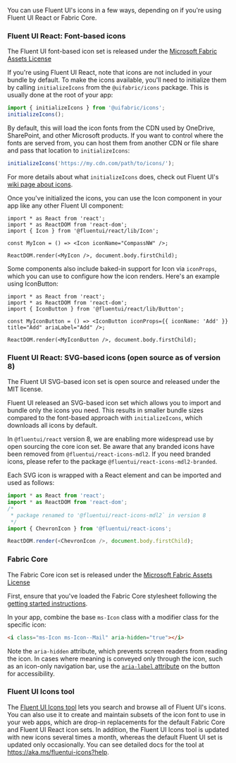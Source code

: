 You can use Fluent UI's icons in a few ways, depending on if you're using Fluent UI React or Fabric Core.

### Fluent UI React: Font-based icons

The Fluent UI font-based icon set is released under the [Microsoft Fabric Assets License](https://aka.ms/fluentui-assets-license)

If you're using Fluent UI React, note that icons are not included in your bundle by default. To make the icons available, you'll need to initialize them by calling `initializeIcons` from the `@uifabric/icons` package. This is usually done at the root of your app:

```ts
import { initializeIcons } from '@uifabric/icons';
initializeIcons();
```

By default, this will load the icon fonts from the CDN used by OneDrive, SharePoint, and other Microsoft products. If you want to control where the fonts are served from, you can host them from another CDN or file share and pass that location to `initializeIcons`:

```ts
initializeIcons('https://my.cdn.com/path/to/icons/');
```

For more details about what `initializeIcons` does, check out Fluent UI's [wiki page about icons](https://github.com/microsoft/fluentui/wiki/Using-icons).

Once you've initialized the icons, you can use the Icon component in your app like any other Fluent UI component:

```tsx
import * as React from 'react';
import * as ReactDOM from 'react-dom';
import { Icon } from '@fluentui/react/lib/Icon';

const MyIcon = () => <Icon iconName="CompassNW" />;

ReactDOM.render(<MyIcon />, document.body.firstChild);
```

Some components also include baked-in support for Icon via `iconProps`, which you can use to configure how the icon renders. Here's an example using IconButton:

```tsx
import * as React from 'react';
import * as ReactDOM from 'react-dom';
import { IconButton } from '@fluentui/react/lib/Button';

const MyIconButton = () => <IconButton iconProps={{ iconName: 'Add' }} title="Add" ariaLabel="Add" />;

ReactDOM.render(<MyIconButton />, document.body.firstChild);
```

### Fluent UI React: SVG-based icons (open source as of version 8)

The Fluent UI SVG-based icon set is open source and released under the MIT license.

Fluent UI released an SVG-based icon set which allows you to import and bundle only the icons you need. This results in smaller bundle sizes compared to the font-based approach with `initializeIcons`, which downloads all icons by default.

In `@fluentui/react` version 8, we are enabling more widespread use by open sourcing the core icon set. Be aware that any branded icons have been removed from `@fluentui/react-icons-mdl2`. If you need branded icons, please refer to the package `@fluentui/react-icons-mdl2-branded`.

Each SVG icon is wrapped with a React element and can be imported and used as follows:

```ts
import * as React from 'react';
import * as ReactDOM from 'react-dom';
/*
 * package renamed to '@fluentui/react-icons-mdl2` in version 8
 */
import { ChevronIcon } from '@fluentui/react-icons';

ReactDOM.render(<ChevronIcon />, document.body.firstChild);
```

### Fabric Core

The Fabric Core icon set is released under the [Microsoft Fabric Assets License](https://aka.ms/fluentui-assets-license)

First, ensure that you've loaded the Fabric Core stylesheet following the [getting started instructions](#/get-started/web#fabric-core).

In your app, combine the base `ms-Icon` class with a modifier class for the specific icon:

```html
<i class="ms-Icon ms-Icon--Mail" aria-hidden="true"></i>
```

Note the `aria-hidden` attribute, which prevents screen readers from reading the icon. In cases where meaning is conveyed only through the icon, such as an icon-only navigation bar, use the [`aria-label` attribute](https://developer.mozilla.org/en-US/docs/Web/Accessibility/ARIA/ARIA_Techniques/Using_the_aria-label_attribute) on the button for accessibility.

### Fluent UI Icons tool

The [Fluent UI Icons tool](https://aka.ms/fluentui-icons) lets you search and browse all of Fluent UI's icons. You can also use it to create and maintain subsets of the icon font to use in your web apps, which are drop-in replacements for the default Fabric Core and Fluent UI React icon sets. In addition, the Fluent UI Icons tool is updated with new icons several times a month, whereas the default Fluent UI set is updated only occasionally. You can see detailed docs for the tool at https://aka.ms/fluentui-icons?help.

